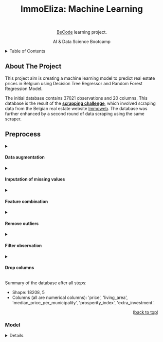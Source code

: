 <h1 align="center">ImmoEliza: Machine Learning</h1> <br>
<p align="center">
  <a href="https://becode.org/" target="_blank">BeCode</a> learning project.
</p>
<p align="center">AI & Data Science Bootcamp</p>

<details>
  <summary>Table of Contents</summary>
  <ol>
    <li>
      <a href="#about-the-project">About The Project</a>
      <ul>
        <li><a href="#preprocess">Preprocess</a></li>
        <li><a href="#model">Model</a></li>
      </ul>
    </li>
    <li> <a href="#installation">Installation</a></li>
    <li><a href="#usage">Usage</a></li>
    <li><a href="#contributors">Contributors</a></li>
    <li><a href="#timeline">Timeline</a></li>
  </ol>
</details>

## **About The Project**
This project aim is creating a machine learning model to predict real estate prices in Belgium using Decision Tree Regressor and Random Forest Regression Model. 

The initial database contains 37021 observations and 20 columns. This database is the result of the __[scrapping challenge](https://github.com/MaximSchuermans/immo-eliza/blob/main/data/cleaned_data.csv)__, which involved scraping data from the Belgian real estate website [Immoweb](https://www.immoweb.be/). The database was further enhanced by a second round of data scraping using the same scraper. 

## Preprocess
<details>
<summary><h4>Data augmentation</h4></summary>
Using open data from data.gov.be, statbel.fgov.be and www.politie.be some new features were added. 
- Municipality: Added using the postal code of each observation. 
- Prosperity index: This index represents the relative average income of a municipality compared to the national average. It was taken from fiscal statistics for 2022. 
- Population density: The population per square kilometer for each municipality, based on data from January 2024.  
- Crime rate: Using crime statistics per municipality for 2023 and total population per municipality, the crime rate was calculated per 1,000 inhabitants.
- Median price of properties by municipality**: The median price for each municipality was calculated using data from 2023 and the first two trimesters of 2024, with a combined median of houses and apartments.  
</details>

<details>
<summary><h4>Imputation of missing values</h4></summary>
- Boolean columns**: The next columns already contain or were converted to boolean columns: 'furnished', 'open_fire', 'terrace', 'garden', 'swimming_pool', 'disabled_access', 'lift', 'type_of_property'. The missing values were filled with zero, assuming that the observation does not have the feature when the value is missing. 
- Garden and terrace area**: The missing values for these columns were for observations that do not have a garden or terrace. These missing values were filled with 0. 
- State of the building and number of facades**: The missing values in these columns were imputed using the mode of each group (type_of_property, municipality) and the global mode for remaining missing values. 
- Living area: The missing values in this column were imputed using the median of each group (type_of_property, municipality) and the global median for remaining missing values. 
- Median price per municipality**: The observations with missing values were dropped. 
</details>

<details>
<summary><h4>Feature combination</h4></summary>
- The columns 'garden' and 'terrace' were combined into a boolean column called 'exterior_space'. 
- The column 'accessible' was created by combining 'disabled_access' and 'lift'.
- The 'state_of_the_building' and 'fully_equipped_kitchen' columns were combined into a new one called 'extra_investment', where higher values represent less work required. 
</details>

<details>
<summary><h4>Remove outliers</h4></summary>
- Outliers from 'price', 'living_area', 'number_of_facades' were removed using the IQR (Interquartile Range) method. 
- In the column "number_of_rooms", when the value was 0 for a house, it was imputed with the median of each group (type_of_property, postal_code). All observations with more than 7 rooms were deleted.  
</details>

<details>
<summary><h4>Filter observation</h4></summary>
- Only postal codes that appear more than 30 times in the dataset were retained.
</details>

<details>
<summary><h4>Drop columns</h4></summary>
- 'municipality', 'region', and 'province'**: These columns were used to create new features and filter data and are no longer needed. 
- 'subtype_of_property'**: A large part of the observations had the same value for 'subtype_of_property' as for 'type_of_property'.
- 'terrace_area' and 'garden_area'**: Initially, these columns were combined into 'ext_area', but the majority of the observations had zero values.  
- 'surface_area_plot_of_land', 'surface_of_the_land'**: 'surface_of_the_land' repeated the values from 'garden_area', and apartments had no 'surface_area_plot_of_land'.   
- 'population_km', 'crime_rate','postal_code','accessible', 'furnished', 'open_fire', 'swimming_pool'**: These columns had low correlation with the target.
- 'type_of_property' and 'number of rooms' have more correlation with living_area than with price.
</details>

Summary of the database after all steps: 
* Shape: 18208, 5
* Columns (all are numerical columns): 'price', 'living_area', 'median_price_per_municipality', 'prosperity_index', 'extra_investment'. 

<p align="right">(<a href="#readme-top">back to top</a>)</p>

### Model
<details>
- The model was train using the next features: 'living_area',	'median_price_per_municipality', 'extra_investment' and 'prosperity_index'
- Split: The split for test/train dta was done 20/80
- SQRT transformation to targe ('price'): It is also used for reducing right skewness (high values get compressed and low values become more spread out). Before computing metrics, the predictions and actual values were transformed back to the original scale by squaring them.
- Parameters for Decision Tree Regressor: min_samples_split=15, min_samples_leaf=10, max_leaf_nodes=150, max_depth=20
- Parameters for Random Forest Regressor: n_estimators=150, min_samples_split=100, min_samples_leaf=17, max_leaf_nodes=100, max_depth=100
<details>

### **Installation**
1. Clone the repository
2. Install the required libraries by running pip install -r requirements.txt

### **Usage**
1. Run both (preprocess and model) running `main.py`

### **Contributors**
* Jessica Rojas - https://github.com/jessrojasal

### **Timeline**
2 Dic 2024 - project initiated 
9 Dic 2024 - project concluded

<p align="right">(<a href="#readme-top">back to top</a>)</p>
